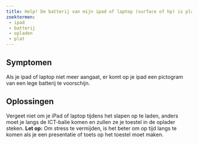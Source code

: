 ```yaml
---
title: Help! De batterij van mijn ipad of laptop (surface of hp) is plat.
zoektermen:
 - ipad
 - batterij
 - opladen
 - plat
---
```


## Symptomen

Als je ipad of laptop niet meer aangaat, er komt op je ipad een pictogram van een lege batterij te voorschijn.

## Oplossingen

Vergeet niet om je iPad of laptop tijdens het slapen op te laden, anders moet je langs de ICT-balie komen en zullen ze je toestel in de oplader steken. 
**Let op:** Om stress te vermijden, is het beter om op tijd langs te komen als je een presentatie of toets op het toestel moet maken.